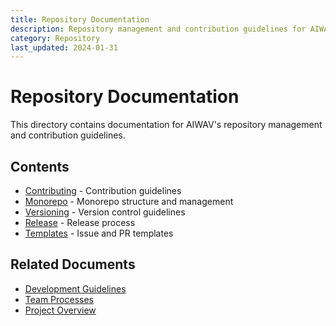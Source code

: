 ```yaml
---
title: Repository Documentation
description: Repository management and contribution guidelines for AIWAV
category: Repository
last_updated: 2024-01-31
---
```


# Repository Documentation

This directory contains documentation for AIWAV's repository management and contribution guidelines.

## Contents
- [Contributing](./contributing.md) - Contribution guidelines
- [Monorepo](./monorepo.md) - Monorepo structure and management
- [Versioning](./versioning.md) - Version control guidelines
- [Release](./release.md) - Release process
- [Templates](./templates.md) - Issue and PR templates

## Related Documents
- [Development Guidelines](../development/README.md)
- [Team Processes](../team/processes.md)
- [Project Overview](../overview.md) 